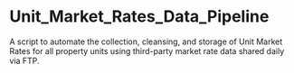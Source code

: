 # Unit_Market_Rates_Data_Pipeline
A script to automate the collection, cleansing, and storage of Unit Market Rates for all property units using third-party market rate data shared daily via FTP.
